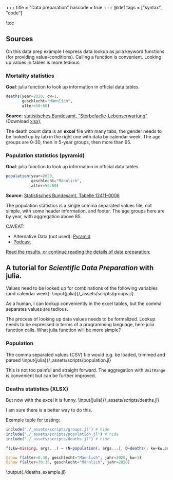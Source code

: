 +++
title = "Data preparation"
hascode = true
+++
@def tags = ["syntax", "code"]

\toc

## Sources
On this data prep example I express data lookup as julia keyword functions 
(for providing value-conditions).
Calling a function is convenient.
Looking up values in tables is more tedious:

### Mortality statistics
**Goal**: julia function to look up information in official data tables.
```julia
deaths(year=2020, cw=1,
       geschlecht="Männlich",
       alter=50:60)
```

**Source**: [statistisches Bundesamt, "Sterbefaelle-Lebenserwartung"](https://www.destatis.de/DE/Themen/Gesellschaft-Umwelt/Bevoelkerung/Sterbefaelle-Lebenserwartung/Tabellen/sonderauswertung-sterbefaelle.html) (Download [xlsx](https://www.destatis.de/DE/Themen/Gesellschaft-Umwelt/Bevoelkerung/Sterbefaelle-Lebenserwartung/Tabellen/sonderauswertung-sterbefaelle.xlsx?__blob=publicationFile)),

The death count data is an **excel** file
with many tabs,
the gender needs to be looked up by tab
in the right one with data by calendar week.
The age groups are 0-30, then in 5-year groups, then more than 95.

### Population statistics (pyramid)
**Goal**: julia function to look up information in official data tables.
```julia
population(year=2020,
           geschlecht="Männlich",
           alter=50:60)
```

**Source**: [Statistisches Bundesamt, Tabelle 12411-0006](https://www-genesis.destatis.de/genesis//online?operation=table&code=12411-0006&bypass=true&levelindex=0&levelid=1612115589154#abreadcrumb)

The population statistics is a single
comma separated values file,
not simple, with some header information, and footer.
The age groups here are by year, with aggregation above 85.

CAVEAT:
- Alternative Data (not used): [Pyramid](https://service.destatis.de/bevoelkerungspyramide/index.html#!y=2018&v=2)
- [Podcast](https://www.destatis.de/DE/Themen/Gesellschaft-Umwelt/Bevoelkerung/Sterbefaelle-Lebenserwartung/Podcast/podcast-sterbefaelle.html)


[Read the results, or continue reading the details of data preparation:](/averageeffects_months/)

## A tutorial for *Scientific Data Preparation* with julia.

Values need to be looked up 
for combinations of the following variables (and calendar week):
\input{julia}{/_assets/scripts/groups.jl}

As a human, I can lookup conveniently in the excel tables,
but the comma separates values are tedious.

The process of looking up data values needs to be formalized.
Lookup needs to be expressed in terms of a programming language, here julia function calls.
What julia function will be more simple?


### Population
The comma separated values (CSV) file would e.g. be loaded, trimmed and parsed 
\input{julia}{/_assets/scripts/population.jl}

This is not too painful and straight forward.
The aggregation with `UnitRange` is convenient
but can be further improved.


### Deaths statistics (XLSX)
But now with the excel it is funny.
\input{julia}{/_assets/scripts/deaths.jl}

I am sure there is a better way to do this.
                
Example tuple for testing:
```julia:./deaths_example.jl
include("./_assets/scripts/groups.jl") # hide
include("./_assets/scripts/population.jl") # hide
include("./_assets/scripts/deaths.jl") # hide

f(;kw=missing, args...) = (N=population(; args...), D=deaths(; kw=kw,args...))

@show f(alter=0:30, geschlecht="Männlich", jahr=2020, kw=1)
@show f(alter=30:35, geschlecht="Männlich", jahr=2020)
```
\output{./deaths_example.jl}
